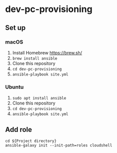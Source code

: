 # dev-pc-provisioning

## Set up

### macOS

1. Install Homebrew
   https://brew.sh/
2. `brew install ansible`
3. Clone this repository
4. `cd dev-pc-provisioning`
5. `ansible-playbook site.yml`

### Ubuntu

1. `sudo apt install ansible`
2. Clone this repository
3. `cd dev-pc-provisioning`
4. `ansible-playbook site.yml`

## Add role

```
cd ${Project directory}
ansible-galaxy init --init-path=roles cloudshell
```